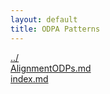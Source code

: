 ```yaml
---
layout: default
title: ODPA Patterns
---
```

  
[../](../)  
[AlignmentODPs.md](./AlignmentODPs.md)  
[index.md](./index.md)  
